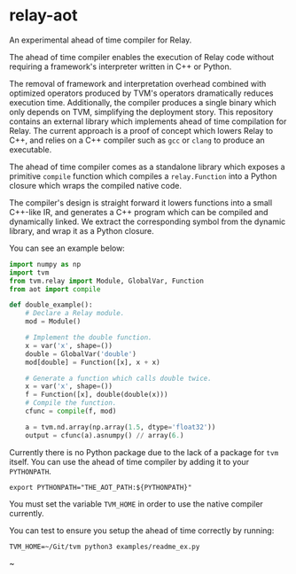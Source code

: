 # relay-aot

An experimental ahead of time compiler for Relay.

The ahead of time compiler enables the execution of Relay code without
requiring a framework's interpreter written in C++ or Python.

The removal of framework and interpretation overhead combined
with optimized operators produced by TVM's operators dramatically
reduces execution time. Additionally, the compiler produces a single
binary which only depends on TVM, simplifying the deployment story.
This repository contains an external library which  implements ahead of time
compilation for Relay.
The current approach is a proof of concept which lowers Relay to C++, and relies on a
C++ compiler such as `gcc` or `clang`  to produce an executable.

The ahead of time compiler comes as a standalone library which exposes a
primitive `compile` function which compiles a `relay.Function`
into a Python closure which wraps the compiled native code.

The compiler's design is straight forward it lowers functions into a
small C++-like IR, and generates a C++ program which can be compiled
and dynamically linked. We extract the corresponding symbol from the
dynamic library, and wrap it as a Python closure.

You can see an example below:

```python
import numpy as np
import tvm
from tvm.relay import Module, GlobalVar, Function
from aot import compile

def double_example():
    # Declare a Relay module.
    mod = Module()

    # Implement the double function.
    x = var('x', shape=())
    double = GlobalVar('double')
    mod[double] = Function([x], x + x)

    # Generate a function which calls double twice.
    x = var('x', shape=())
    f = Function([x], double(double(x)))
    # Compile the function.
    cfunc = compile(f, mod)

    a = tvm.nd.array(np.array(1.5, dtype='float32'))
    output = cfunc(a).asnumpy() // array(6.)
```

Currently there is no Python package due to the lack of a package for `tvm`
itself. You can use the ahead of time compiler by adding it to your `PYTHONPATH`.

```shell
export PYTHONPATH="THE_AOT_PATH:${PYTHONPATH}"
```

You must set the variable `TVM_HOME` in order to use the native compiler
currently.


You can test to ensure you setup the ahead of time correctly by running:

```shell
TVM_HOME=~/Git/tvm python3 examples/readme_ex.py
```

~
